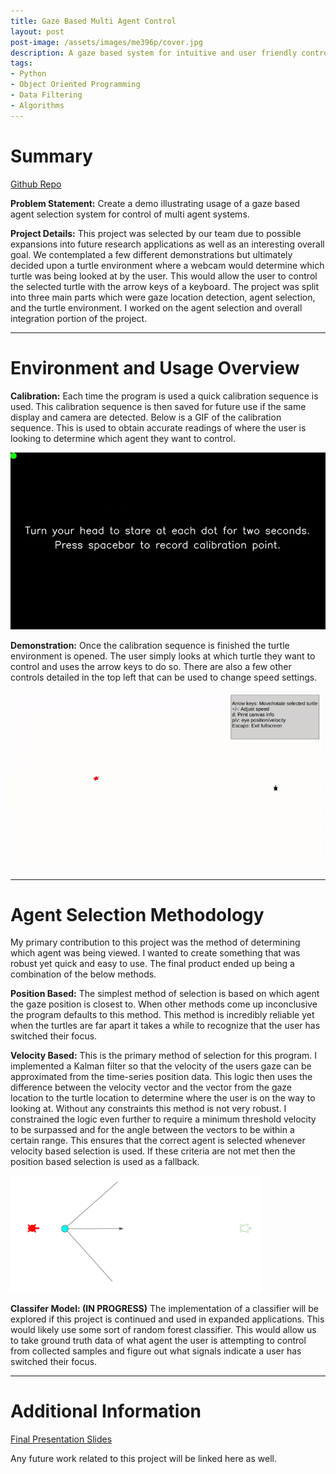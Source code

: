```yaml
---
title: Gaze Based Multi Agent Control 
layout: post
post-image: /assets/images/me396p/cover.jpg
description: A gaze based system for intuitive and user friendly control of multi-agent systems. Completed for the final project of ME 396P - Applications of Programming for Engineers.
tags:
- Python
- Object Oriented Programming
- Data Filtering
- Algorithms
---
```

# Summary

[Github Repo](https://github.com/jbliv/gaze_based_multi_agent_control)

**Problem Statement:** Create a demo illustrating usage of a gaze based agent selection system for control of multi agent systems.

**Project Details:** This project was selected by our team due to possible expansions into future research applications as well as an interesting overall goal. We contemplated a few different demonstrations but ultimately decided upon a turtle environment where a webcam would determine which turtle was being looked at by the user. This would allow the user to control the selected turtle with the arrow keys of a keyboard. The project was split into three main parts which were gaze location detection, agent selection, and the turtle environment. I worked on the agent selection and overall integration portion of the project. 

---
# Environment and Usage Overview

**Calibration:** Each time the program is used a quick calibration sequence is used. This calibration sequence is then saved for future use if the same display and camera are detected. Below is a GIF of the calibration sequence. This is used to obtain accurate readings of where the user is looking to determine which agent they want to control.

<img src="/assets/images/me396p/calibrate.gif" width="800" height="400" style="max-width: 100%; height: auto;" alt="Calibration GIF">

**Demonstration:** Once the calibration sequence is finished the turtle environment is opened. The user simply looks at which turtle they want to control and uses the arrow keys to do so. There are also a few other controls detailed in the top left that can be used to change speed settings.

<img src="/assets/images/me396p/demonstration.gif" width="800" height="400" style="max-width: 100%; height: auto;" alt="Demonstration GIF">

---
# Agent Selection Methodology

My primary contribution to this project was the method of determining which agent was being viewed. I wanted to create something that was robust yet quick and easy to use. The final product ended up being a combination of the below methods. 

**Position Based:** The simplest method of selection is based on which agent the gaze position is closest to. When other methods come up inconclusive the program defaults to this method. This method is incredibly reliable yet when the turtles are far apart it takes a while to recognize that the user has switched their focus.

**Velocity Based:** This is the primary method of selection for this program. I implemented a Kalman filter so that the velocity of the users gaze can be approximated from the time-series position data. This logic then uses the difference between the velocity vector and the vector from the gaze location to the turtle location to determine where the user is on the way to looking at. Without any constraints this method is not very robust. I constrained the logic even further to require a minimum threshold velocity to be surpassed and for the angle between the vectors to be within a certain range. This ensures that the correct agent is selected whenever velocity based selection is used. If these criteria are not met then the position based selection is used as a fallback. 

<img src="/assets/images/me396p/velocity.png" width="400" height="200" style="max-width: 100%; height: auto;" alt="Velocity Based">

**Classifer Model: (IN PROGRESS)** The implementation of a classifier will be explored if this project is continued and used in expanded applications. This would likely use some sort of random forest classifier. This would allow us to take ground truth data of what agent the user is attempting to control from collected samples and figure out what signals indicate a user has switched their focus.

---

# Additional Information

[Final Presentation Slides](https://docs.google.com/presentation/d/1IwQn3CiX4vNH62oOHMN-MBNEar08FHf94JwIBIe-q-0/edit#slide=id.p4)

Any future work related to this project will be linked here as well.